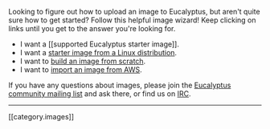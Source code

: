Looking to figure out how to upload an image to Eucalyptus, but aren't quite sure how to get started?  Follow this helpful image wizard!  Keep clicking on links until you get to the answer you're looking for.

* I want a [[supported Eucalyptus starter image]].
* I want a [starter image from a Linux distribution](https://github.com/eucalyptus/eucalyptus/wiki/Starter-Images).
* I want to [build an image from scratch](https://github.com/eucalyptus/eucalyptus/wiki/FIXME).
* I want to [import an image from AWS](https://github.com/eucalyptus/eucalyptus/wiki/FIXME).

If you have any questions about images, please join the [Eucalyptus community mailing list](http://lists.eucalyptus.com/cgi-bin/mailman/listinfo/community) and ask there, or find us on [IRC](http://webchat.freenode.net/?channels=eucalyptus).

* * * * *

[[category.images]]